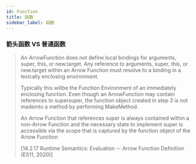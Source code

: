 ```yaml
---
id: Function
title: 函数
sidebar_label: 函数
---
```


### 箭头函数 VS 普通函数

> An ArrowFunction does not define local bindings for arguments, super, this, or new.target. Any reference to arguments, super, this, or new.target within an Arrow Function must resolve to a binding in a lexically enclosing environment. 
>
> Typically this willbe the Function Environment of an immediately enclosing function. Even though an ArrowFunction may contain references to supersuper, the function object created in step 3 is not madeinto a method by performing MakeMethod. 
>
> An Arrow Function that references super is always contained within a non-Arrow Function and the necessary state to implement super is accessible via the scope that is captured by the function object of the Arrow Function
>
> [14.2.17  Runtime Semantics: Evaluation -- Arrow Function Definition (ES11, 2020)]